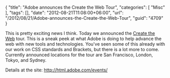 {
	"title": "Adobe announces the Create the Web Tour",
	"categories": [
		"Misc"
	],
	"tags": [],
	"date": "2012-08-21T11:08:00+06:00",
	"url": "/2012/08/21/Adobe-announces-the-Create-the-Web-Tour",
	"guid": "4709"
}

This is pretty exciting news I think. Today we announced the <a href="http://html.adobe.com/events/">Create the Web</a> tour. This is a sneak peek at what Adobe is doing to help advance the web with new tools and technologies. You've seen some of this already with our work on CSS standards and Brackets, but there is a lot more to come. Currently announced locations for the tour are San Francisco, London, Tokyo, and Sydney.

Details at the site: <a href="http://html.adobe.com/events/">http://html.adobe.com/events/</a>